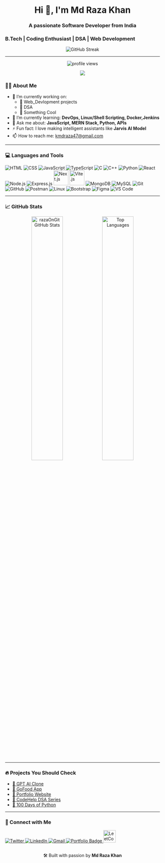 <h1 align="center">Hi 👋, I'm Md Raza Khan</h1>
<h3 align="center"> A passionate Software Developer from India</h3>
<h3 align="left">B.Tech | Coding Enthusiast | DSA | Web Development</h3>

<p align="center">
  <img src="https://streak-stats.demolab.com/?user=razaOnGit&theme=github-dark&hide_border=true" alt="GitHub Streak" />
</p>

---
<p align="center">
  <img src="https://komarev.com/ghpvc/?username=your-razaOnGit&label=Profile%20views&color=0e75b6&style=flat" alt="profile views" />
</p>

<div align="center">
  <img src="https://github-profile-trophy.vercel.app/?username=razaOnGit&theme=monokai&no-frame=true&margin-w=10&title=Commits,Repositories,Followers,PullRequest,Issues,Stars,Reviews,Experience" />
</div>

### 👨‍💻 About Me

- 🔭 I’m currently working on:
  - 🔹 Web_Devlopment projects
  - 🔹 DSA
  - 🔹 Something Cool
- 🌱 I’m currently learning: **DevOps, Linux/Shell Scripting, Docker,Jenkins**
- 💬 Ask me about: **JavaScript, MERN Stack, Python, APIs**
- ⚡ Fun fact: I love making intelligent assistants like **Jarvis AI Model**
- 📫 How to reach me: kmdraza47@gmail.com

---

### 💻 Languages and Tools

<p align="left">
  <!-- Programming Languages -->
  <img src="https://img.icons8.com/color/48/html-5--v1.png" alt="HTML"/>
  <img src="https://img.icons8.com/color/48/css3.png" alt="CSS"/>
  <img src="https://img.icons8.com/color/48/javascript.png" alt="JavaScript"/>
  <img src="https://img.icons8.com/color/48/typescript.png" alt="TypeScript"/>
  <img src="https://img.icons8.com/color/48/c-programming.png" alt="C"/>
  <img src="https://img.icons8.com/color/48/c-plus-plus-logo.png" alt="C++"/>
  <img src="https://img.icons8.com/color/48/python--v1.png" alt="Python"/>
<!--   <img src="https://img.icons8.com/color/48/java-coffee-cup-logo--v1.png" alt="Java"/>
 -->
  <!-- Web/Frameworks -->
  <img src="https://img.icons8.com/color/48/react-native.png" alt="React"/>
  <img src="https://img.icons8.com/color/48/nodejs.png" alt="Node.js"/>
  <img src="https://img.icons8.com/fluency/48/express-js.png" alt="Express.js"/>
  <img src="https://img.icons8.com/?size=96&id=yUdJlcKanVbh&format=png" alt="Next.js" width="48" height="48"/>
  <img src="https://vitejs.dev/logo.svg" alt="Vite.js" width="48" height="48"/>

  <!-- Backend & Tools -->
  <img src="https://img.icons8.com/color/48/mongodb.png" alt="MongoDB"/>
  
  <img src="https://img.icons8.com/fluency/48/mysql-logo.png" alt="MySQL"/>
  <img src="https://img.icons8.com/color/48/git.png" alt="Git"/>
  <img src="https://img.icons8.com/color/48/github--v1.png" alt="GitHub"/>
  <img src="https://img.icons8.com/external-tal-revivo-color-tal-revivo/48/external-postman-is-the-only-complete-api-development-environment-logo-color-tal-revivo.png" alt="Postman"/>
  <img src="https://img.icons8.com/color/48/linux.png" alt="Linux"/>

  <!-- UI/UX & Editors -->
  <img src="https://img.icons8.com/color/48/bootstrap.png" alt="Bootstrap"/>
  <img src="https://img.icons8.com/color/48/figma--v1.png" alt="Figma"/>

  <img src="https://img.icons8.com/color/48/visual-studio-code-2019.png" alt="VS Code"/>
</p>


---

### 📈 GitHub Stats

<p align="center">
  <img src="https://github-readme-stats.vercel.app/api?username=razaOnGit&show_icons=true&theme=github_dark&hide_border=true" alt="razaOnGit GitHub Stats" width="45%"/>
  <img src="https://github-readme-stats.vercel.app/api/top-langs/?username=razaOnGit&layout=compact&theme=github_dark&hide_border=true" alt="Top Languages" width="45%" />
</p>

---

### 🔥 Projects You Should Check

- [🚀 GPT AI Clone](https://ai-basic.vercel.app/)
- [🍔 GoFood App](https://gofood-raza.netlify.app/)
- [💼 Portfolio Website](https://portfolio-mdraza.vercel.app/)
- [🧠 CodeHelp DSA Series](https://github.com/razaOnGit/CodeHelp-DSA-Busted-Series)
- [🎯 100 Days of Python](https://github.com/razaOnGit/100-days-of-code-youtube)

---
<h3>🤝 Connect with Me</h3>
<p align="left">
  <a href="https://x.com/MdRaza_Dev" target="_blank">
    <img src="https://img.icons8.com/color/48/twitter--v1.png" alt="Twitter"/>
  </a>
  <a href="https://www.linkedin.com/in/mdraza7/" target="_blank">
    <img src="https://img.icons8.com/color/48/linkedin.png" alt="LinkedIn"/>
  </a>

  <a href="mailto:kmdraza47@gmail.com" target="_blank">
    <img src="https://img.icons8.com/color/48/gmail-new.png" alt="Gmail"/>
  </a>
 <a href="https://portfolio-mdraza.vercel.app/" target="_blank">
    <img src="https://img.shields.io/badge/Portfolio-000000?style=for-the-badge&logo=internet-explorer&logoColor=white" alt="Portfolio Badge"/>
  </a>
 <a href="https://leetcode.com/u/the_razaOnLeetcode/" target="_blank">
  <img src="https://upload.wikimedia.org/wikipedia/commons/1/19/LeetCode_logo_black.png" 
       alt="LeetCode" width="40" height="40"/>
</a>
</p>


##

<p align="center">
  🛠️ Built with passion by <strong>Md Raza Khan</strong>
</p>
